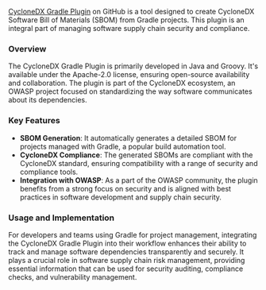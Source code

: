 [CycloneDX Gradle Plugin](https://github.com/CycloneDX/cyclonedx-gradle-plugin) on GitHub is a tool designed to create CycloneDX Software Bill of Materials (SBOM) from Gradle projects. This plugin is an integral part of managing software supply chain security and compliance.

### Overview
The CycloneDX Gradle Plugin is primarily developed in Java and Groovy. It's available under the Apache-2.0 license, ensuring open-source availability and collaboration. The plugin is part of the CycloneDX ecosystem, an OWASP project focused on standardizing the way software communicates about its dependencies.

### Key Features
- **SBOM Generation**: It automatically generates a detailed SBOM for projects managed with Gradle, a popular build automation tool.
- **CycloneDX Compliance**: The generated SBOMs are compliant with the CycloneDX standard, ensuring compatibility with a range of security and compliance tools.
- **Integration with OWASP**: As a part of the OWASP community, the plugin benefits from a strong focus on security and is aligned with best practices in software development and supply chain security.

### Usage and Implementation
For developers and teams using Gradle for project management, integrating the CycloneDX Gradle Plugin into their workflow enhances their ability to track and manage software dependencies transparently and securely. It plays a crucial role in software supply chain risk management, providing essential information that can be used for security auditing, compliance checks, and vulnerability management.
